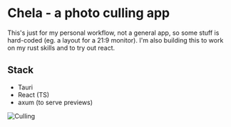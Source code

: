 # Chela - a photo culling app

This's just for my personal workflow, not a general app, so some stuff is hard-coded (eg. a layout for a 21:9 monitor). I'm also building this to work on my rust skills and to try out react.

## Stack

- Tauri
- React (TS)
- axum (to serve previews)  

![Culling](./assets/chela_readme.gif)

